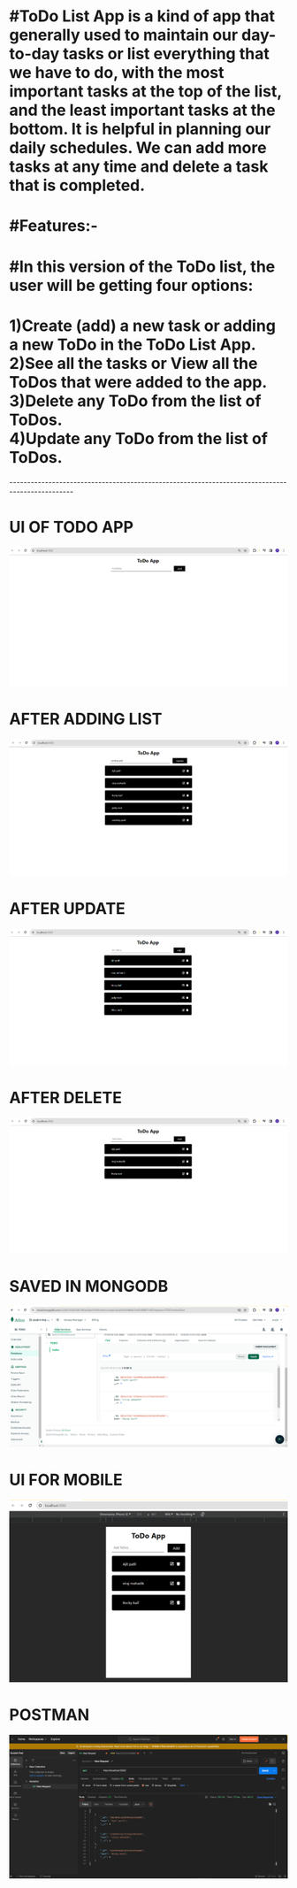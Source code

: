 <h1>#ToDo List App is a kind of app that generally used to maintain our day-to-day tasks or list everything that we have to do, with the most important tasks at the top of the list, and the least important tasks at the bottom. It is helpful in planning our daily schedules. We can add more tasks at any time and delete a task that is completed. </h1>

<h1>#Features:-</h1>

<h1>#In this version of the ToDo list, the user will be getting four options:</h1>

<h1>1)Create (add) a new task or adding a new ToDo in the ToDo List App.<br>
2)See all the tasks or View all the ToDos that were added to the app.<br>
3)Delete any ToDo from the list of ToDos.<br>
4)Update any ToDo from the list of ToDos.<br>
</h1>
------------------------------------------------------------------------------------------------

<h1>UI OF TODO APP</h1>

![logo](https://github.com/prajinpatil42/ToDo_App/blob/main/Images/1.png)
<h1>AFTER ADDING LIST</h1>

![logo](https://github.com/prajinpatil42/ToDo_App/blob/main/Images/2.png)
<h1>AFTER UPDATE</h1>

![logo](https://github.com/prajinpatil42/ToDo_App/blob/main/Images/3.png)
<h1>AFTER DELETE</h1>

![logo](https://github.com/prajinpatil42/ToDo_App/blob/main/Images/4.png)
<h1>SAVED IN MONGODB</h1>

![logo](https://github.com/prajinpatil42/ToDo_App/blob/main/Images/5.png)
<h1>UI FOR MOBILE</h1>

![logo](https://github.com/prajinpatil42/ToDo_App/blob/main/Images/6.png)
<h1>POSTMAN</h1>

![logo](https://github.com/prajinpatil42/ToDo_App/blob/main/Images/7.png)















